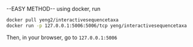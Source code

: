 --EASY METHOD--
using docker, run 
```bash
docker pull yeng2/interactivesequencetaxa
docker run -p 127.0.0.1:5006:5006/tcp yeng/interactivesequencetaxa
```

Then, in your browser, go to `127.0.0.1:5006`
